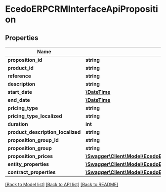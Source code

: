 # EcedoERPCRMInterfaceApiProposition

## Properties
Name | Type | Description | Notes
------------ | ------------- | ------------- | -------------
**proposition_id** | **string** |  | [optional] 
**product_id** | **string** |  | [optional] 
**reference** | **string** |  | [optional] 
**description** | **string** |  | [optional] 
**start_date** | [**\DateTime**](\DateTime.md) |  | [optional] 
**end_date** | [**\DateTime**](\DateTime.md) |  | [optional] 
**pricing_type** | **string** |  | [optional] 
**pricing_type_localized** | **string** |  | [optional] 
**duration** | **int** |  | [optional] 
**product_description_localized** | **string** |  | [optional] 
**proposition_group_id** | **string** |  | [optional] 
**proposition_group** | **string** |  | [optional] 
**proposition_prices** | [**\Swagger\Client\Model\EcedoERPCRMInterfaceApiPropositionPrice[]**](EcedoERPCRMInterfaceApiPropositionPrice.md) |  | [optional] 
**entity_properties** | [**\Swagger\Client\Model\EcedoERPCRMInterfaceApiEntityProperty[]**](EcedoERPCRMInterfaceApiEntityProperty.md) |  | [optional] 
**contract_properties** | [**\Swagger\Client\Model\EcedoERPCRMInterfaceApiContractProperty[]**](EcedoERPCRMInterfaceApiContractProperty.md) |  | [optional] 

[[Back to Model list]](../README.md#documentation-for-models) [[Back to API list]](../README.md#documentation-for-api-endpoints) [[Back to README]](../README.md)


